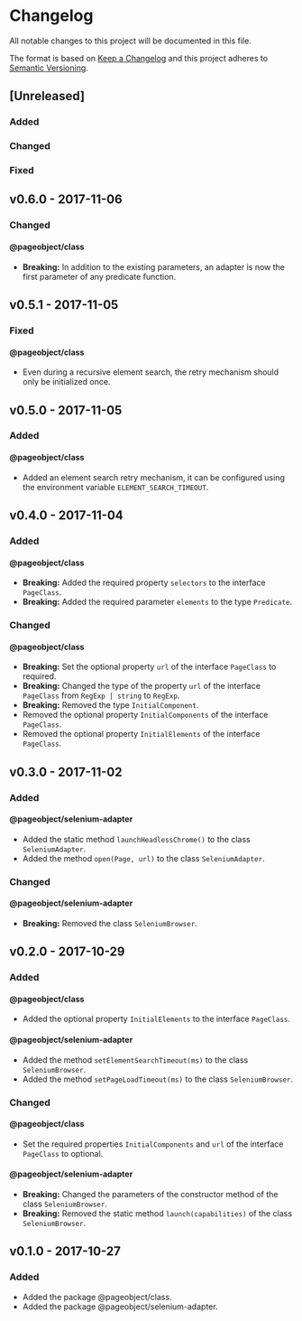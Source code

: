 # Changelog

All notable changes to this project will be documented in this file.

The format is based on [Keep a Changelog][keepachangelog]
and this project adheres to [Semantic Versioning][semver-spec].

## [Unreleased]

### Added

### Changed

### Fixed

## v0.6.0 - 2017-11-06

### Changed

#### @pageobject/class

- **Breaking:** In addition to the existing parameters, an adapter is now the first parameter of any predicate function.

## v0.5.1 - 2017-11-05

### Fixed

#### @pageobject/class

- Even during a recursive element search, the retry mechanism should only be initialized once.

## v0.5.0 - 2017-11-05

### Added

#### @pageobject/class

- Added an element search retry mechanism, it can be configured using the environment variable `ELEMENT_SEARCH_TIMEOUT`.

## v0.4.0 - 2017-11-04

### Added

#### @pageobject/class

- **Breaking:** Added the required property `selectors` to the interface `PageClass`.
- **Breaking:** Added the required parameter `elements` to the type `Predicate`.

### Changed

#### @pageobject/class

- **Breaking:** Set the optional property `url` of the interface `PageClass` to required.
- **Breaking:** Changed the type of the property `url` of the interface `PageClass` from `RegExp | string` to `RegExp`.
- **Breaking:** Removed the type `InitialComponent`.
- Removed the optional property `InitialComponents` of the interface `PageClass`.
- Removed the optional property `InitialElements` of the interface `PageClass`.

## v0.3.0 - 2017-11-02

### Added

#### @pageobject/selenium-adapter

- Added the static method `launchHeadlessChrome()` to the class `SeleniumAdapter`.
- Added the method `open(Page, url)` to the class `SeleniumAdapter`.

### Changed

#### @pageobject/selenium-adapter

- **Breaking:** Removed the class `SeleniumBrowser`.

## v0.2.0 - 2017-10-29

### Added

#### @pageobject/class

- Added the optional property `InitialElements` to the interface `PageClass`.

#### @pageobject/selenium-adapter

- Added the method `setElementSearchTimeout(ms)` to the class `SeleniumBrowser`.
- Added the method `setPageLoadTimeout(ms)` to the class `SeleniumBrowser`.

### Changed

#### @pageobject/class

- Set the required properties `InitialComponents` and `url` of the interface `PageClass` to optional.

#### @pageobject/selenium-adapter

- **Breaking:** Changed the parameters of the constructor method of the class `SeleniumBrowser`.
- **Breaking:** Removed the static method `launch(capabilities)` of the class `SeleniumBrowser`.

## v0.1.0 - 2017-10-27

### Added

- Added the package @pageobject/class.
- Added the package @pageobject/selenium-adapter.

[keepachangelog]: http://keepachangelog.com/en/1.0.0/
[semver-spec]: http://semver.org/spec/v2.0.0.html
